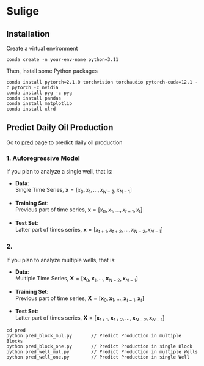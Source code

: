 # Sulige

## Installation
Create a virtual environment <br>
```
conda create -n your-env-name python=3.11
```
Then, install some Python packages<br>
```
conda install pytorch=2.1.0 torchvision torchaudio pytorch-cuda=12.1 -c pytorch -c nvidia
conda install pyg -c pyg
conda install pandas
conda install matplotlib
conda install xlrd
```

## Predict Daily Oil Production
Go to [pred](https://github.com/zw-Ch/Sulige/tree/main/pred) page to predict daily oil production

### 1. Autoregressive Model
If you plan to analyze a single well, that is:
- **Data**:<br>
Single Time Series, $\boldsymbol{x}=[x_{0}, x_{1}, ..., x_{N-2}, x_{N-1}]$

- **Training Set**:<br>
Previous part of time series, $\boldsymbol{x} = [x_{0}, x_{1}, ..., x_{t-1}, x_{t}]$

- **Test Set**:<br>
Latter part of times series, $\boldsymbol{x} = [x_{t+1}, x_{t+2}, ..., x_{N-2}, x_{N-1}]$

### 2.  
If you plan to analyze multiple wells, that is:
- **Data**:<br>
Multiple Time Series, $\boldsymbol{X}=[\boldsymbol{x}_{0}, \boldsymbol{x}_{1}, ..., \boldsymbol{x}_{N-2}, \boldsymbol{x}_{N-1}]$

- **Training Set**:<br>
Previous part of time series, $\boldsymbol{X}=[\boldsymbol{x}_{0}, \boldsymbol{x}_{1}, ..., \boldsymbol{x}_{t-1}, \boldsymbol{x}_{t}]$

- **Test Set**:<br>
Latter part of times series, $\boldsymbol{X}=[\boldsymbol{x}_{t+1}, \boldsymbol{x}_{t+2}, ..., \boldsymbol{x}_{N-2}, \boldsymbol{x}_{N-1}]$

```
cd pred
python pred_block_mul.py       // Predict Production in multiple Blocks
python pred_block_one.py       // Predict Production in single Block
python pred_well_mul.py        // Predict Production in multiple Wells
python pred_well_one.py        // Predict Production in single Well 
```
